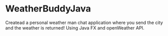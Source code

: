 # WeatherBuddyJava
Createad a personal weather man chat application where you send the city and the weather is returned! Using Java FX and openWeather API.
